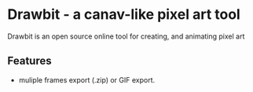 # Drawbit - a canav-like pixel art tool

Drawbit is an open source online tool for creating, and animating pixel art

## Features
- muliple frames export (.zip) or GIF export.
